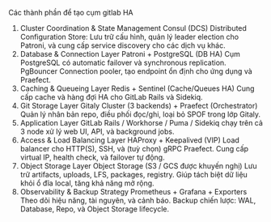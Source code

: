 Các thành phần để tạo cụm gitlab HA

1. Cluster Coordination & State Management
Consul (DCS) Distributed Configuration Store: Lưu trữ cấu hình, quản lý leader election cho Patroni, và cung cấp service discovery cho các dịch vụ khác.
2. Database & Connection Layer
Patroni + PostgreSQL (DB HA) Cụm PostgreSQL có automatic failover và synchronous replication.
PgBouncer Connection pooler, tạo endpoint ổn định cho ứng dụng và Praefect.
3. Caching & Queueing Layer
Redis + Sentinel (Cache/Queues HA) Cung cấp cache và hàng đợi HA cho GitLab Rails và Sidekiq.
4. Git Storage Layer
Gitaly Cluster (3 backends) + Praefect (Orchestrator) Quản lý nhân bản repo, điều phối đọc/ghi, loại bỏ SPOF trong lớp Gitaly.
5. Application Layer
GitLab Rails / Workhorse / Puma / Sidekiq chạy trên cả 3 node xử lý web UI, API, và background jobs.
6. Access & Load Balancing Layer
HAProxy + Keepalived (VIP) Load balancer cho HTTP(S), SSH, và (tuỳ chọn) gRPC Praefect. Cung cấp virtual IP, health check, và failover tự động.
7. Object Storage Layer
Object Storage (S3 / GCS được khuyến nghị) Lưu trữ artifacts, uploads, LFS, packages, registry. Giúp tách biệt dữ liệu khỏi ổ đĩa local, tăng khả năng mở rộng.
8. Observability & Backup Strategy
Prometheus + Grafana + Exporters Theo dõi hiệu năng, tài nguyên, và cảnh báo.
Backup chiến lược: WAL, Database, Repo, và Object Storage lifecycle.
